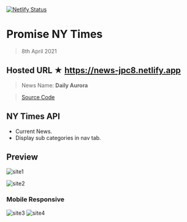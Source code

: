 [![Netlify Status](https://api.netlify.com/api/v1/badges/3324e586-9f77-4618-ae92-be1fef4ee96d/deploy-status)](https://app.netlify.com/sites/news-jpc8/deploys)

# Promise NY Times

> 8th April 2021

## Hosted URL ★ https://news-jpc8.netlify.app

> News Name: **Daily Aurora**

> [Source Code](Daily%20Aurora)

## NY Times API

- Current News.
- Display sub categories in nav tab.

## Preview

![site1](https://github.com/JPC8/guvi_BootCamp/blob/main/Tasks/Week3/task-promise-3/Preview1.png)

![site2](https://github.com/JPC8/guvi_BootCamp/blob/main/Tasks/Week3/task-promise-3/Preview2.png)

### Mobile Responsive
![site3](https://github.com/JPC8/guvi_BootCamp/blob/main/Tasks/Week3/task-promise-3/Preview3.png)
![site4](https://github.com/JPC8/guvi_BootCamp/blob/main/Tasks/Week3/task-promise-3/Preview4.png)
